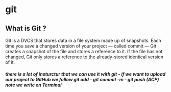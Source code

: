 # git
## What is Git ?
Git is a DVCS that stores data in a file system made up of snapshots. Each time you save a changed version of your project — called commit — Git creates a snapshot of the file and stores a reference to it. If the file has not changed, Git only stores a reference to the already-stored identical version of it.

##### there is a lot of insturctur that we can use it with git - if we want to upload our project to GitHub we follow git add - git commit -m - git push (ACP) *note* we write on **Terminal**
